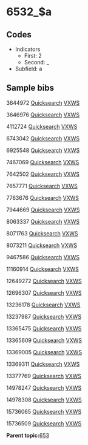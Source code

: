 # 6532\_$a

## Codes

-   Indicators
    -   First: 2
    -   Second: \_
-   Subfield: a

## Sample bibs

3644972 [Quicksearch](https://search.library.yale.edu/catalog/3644972) [VXWS](http://prodorbis.library.yale.edu:7014/vxws/GetHoldingsService?bibId=3644972)

3646976 [Quicksearch](https://search.library.yale.edu/catalog/3646976) [VXWS](http://prodorbis.library.yale.edu:7014/vxws/GetHoldingsService?bibId=3646976)

4112724 [Quicksearch](https://search.library.yale.edu/catalog/4112724) [VXWS](http://prodorbis.library.yale.edu:7014/vxws/GetHoldingsService?bibId=4112724)

6743042 [Quicksearch](https://search.library.yale.edu/catalog/6743042) [VXWS](http://prodorbis.library.yale.edu:7014/vxws/GetHoldingsService?bibId=6743042)

6925548 [Quicksearch](https://search.library.yale.edu/catalog/6925548) [VXWS](http://prodorbis.library.yale.edu:7014/vxws/GetHoldingsService?bibId=6925548)

7467069 [Quicksearch](https://search.library.yale.edu/catalog/7467069) [VXWS](http://prodorbis.library.yale.edu:7014/vxws/GetHoldingsService?bibId=7467069)

7642502 [Quicksearch](https://search.library.yale.edu/catalog/7642502) [VXWS](http://prodorbis.library.yale.edu:7014/vxws/GetHoldingsService?bibId=7642502)

7657771 [Quicksearch](https://search.library.yale.edu/catalog/7657771) [VXWS](http://prodorbis.library.yale.edu:7014/vxws/GetHoldingsService?bibId=7657771)

7763676 [Quicksearch](https://search.library.yale.edu/catalog/7763676) [VXWS](http://prodorbis.library.yale.edu:7014/vxws/GetHoldingsService?bibId=7763676)

7944669 [Quicksearch](https://search.library.yale.edu/catalog/7944669) [VXWS](http://prodorbis.library.yale.edu:7014/vxws/GetHoldingsService?bibId=7944669)

8063337 [Quicksearch](https://search.library.yale.edu/catalog/8063337) [VXWS](http://prodorbis.library.yale.edu:7014/vxws/GetHoldingsService?bibId=8063337)

8071763 [Quicksearch](https://search.library.yale.edu/catalog/8071763) [VXWS](http://prodorbis.library.yale.edu:7014/vxws/GetHoldingsService?bibId=8071763)

8073211 [Quicksearch](https://search.library.yale.edu/catalog/8073211) [VXWS](http://prodorbis.library.yale.edu:7014/vxws/GetHoldingsService?bibId=8073211)

9467586 [Quicksearch](https://search.library.yale.edu/catalog/9467586) [VXWS](http://prodorbis.library.yale.edu:7014/vxws/GetHoldingsService?bibId=9467586)

11160914 [Quicksearch](https://search.library.yale.edu/catalog/11160914) [VXWS](http://prodorbis.library.yale.edu:7014/vxws/GetHoldingsService?bibId=11160914)

12649272 [Quicksearch](https://search.library.yale.edu/catalog/12649272) [VXWS](http://prodorbis.library.yale.edu:7014/vxws/GetHoldingsService?bibId=12649272)

12696307 [Quicksearch](https://search.library.yale.edu/catalog/12696307) [VXWS](http://prodorbis.library.yale.edu:7014/vxws/GetHoldingsService?bibId=12696307)

13236178 [Quicksearch](https://search.library.yale.edu/catalog/13236178) [VXWS](http://prodorbis.library.yale.edu:7014/vxws/GetHoldingsService?bibId=13236178)

13237987 [Quicksearch](https://search.library.yale.edu/catalog/13237987) [VXWS](http://prodorbis.library.yale.edu:7014/vxws/GetHoldingsService?bibId=13237987)

13365475 [Quicksearch](https://search.library.yale.edu/catalog/13365475) [VXWS](http://prodorbis.library.yale.edu:7014/vxws/GetHoldingsService?bibId=13365475)

13365609 [Quicksearch](https://search.library.yale.edu/catalog/13365609) [VXWS](http://prodorbis.library.yale.edu:7014/vxws/GetHoldingsService?bibId=13365609)

13369005 [Quicksearch](https://search.library.yale.edu/catalog/13369005) [VXWS](http://prodorbis.library.yale.edu:7014/vxws/GetHoldingsService?bibId=13369005)

13369311 [Quicksearch](https://search.library.yale.edu/catalog/13369311) [VXWS](http://prodorbis.library.yale.edu:7014/vxws/GetHoldingsService?bibId=13369311)

13377769 [Quicksearch](https://search.library.yale.edu/catalog/13377769) [VXWS](http://prodorbis.library.yale.edu:7014/vxws/GetHoldingsService?bibId=13377769)

14978247 [Quicksearch](https://search.library.yale.edu/catalog/14978247) [VXWS](http://prodorbis.library.yale.edu:7014/vxws/GetHoldingsService?bibId=14978247)

14978308 [Quicksearch](https://search.library.yale.edu/catalog/14978308) [VXWS](http://prodorbis.library.yale.edu:7014/vxws/GetHoldingsService?bibId=14978308)

15736065 [Quicksearch](https://search.library.yale.edu/catalog/15736065) [VXWS](http://prodorbis.library.yale.edu:7014/vxws/GetHoldingsService?bibId=15736065)

15736509 [Quicksearch](https://search.library.yale.edu/catalog/15736509) [VXWS](http://prodorbis.library.yale.edu:7014/vxws/GetHoldingsService?bibId=15736509)

**Parent topic:**[653](../../tags/653/653.md)

